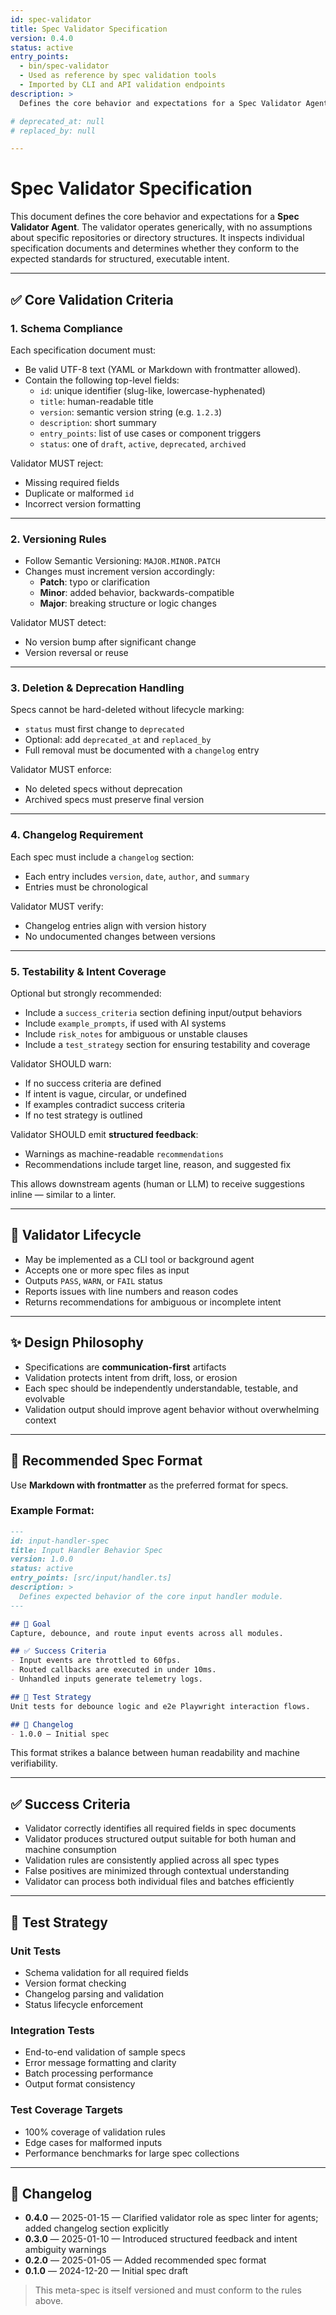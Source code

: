 ```yaml
---
id: spec-validator
title: Spec Validator Specification
version: 0.4.0
status: active
entry_points:
  - bin/spec-validator
  - Used as reference by spec validation tools
  - Imported by CLI and API validation endpoints
description: >
  Defines the core behavior and expectations for a Spec Validator Agent. The validator operates generically, with no assumptions about specific repositories or directory structures. It inspects individual specification documents and determines whether they conform to the expected standards for structured, executable intent.

# deprecated_at: null
# replaced_by: null

---
```


# Spec Validator Specification

This document defines the core behavior and expectations for a **Spec Validator Agent**. The validator operates generically, with no assumptions about specific repositories or directory structures. It inspects individual specification documents and determines whether they conform to the expected standards for structured, executable intent.

---

## ✅ Core Validation Criteria

### 1. **Schema Compliance**

Each specification document must:

- Be valid UTF-8 text (YAML or Markdown with frontmatter allowed).
- Contain the following top-level fields:
  - `id`: unique identifier (slug-like, lowercase-hyphenated)
  - `title`: human-readable title
  - `version`: semantic version string (e.g. `1.2.3`)
  - `description`: short summary
  - `entry_points`: list of use cases or component triggers
  - `status`: one of `draft`, `active`, `deprecated`, `archived`

Validator MUST reject:

- Missing required fields
- Duplicate or malformed `id`
- Incorrect version formatting

---

### 2. **Versioning Rules**

- Follow Semantic Versioning: `MAJOR.MINOR.PATCH`
- Changes must increment version accordingly:
  - **Patch**: typo or clarification
  - **Minor**: added behavior, backwards-compatible
  - **Major**: breaking structure or logic changes

Validator MUST detect:

- No version bump after significant change
- Version reversal or reuse

---

### 3. **Deletion & Deprecation Handling**

Specs cannot be hard-deleted without lifecycle marking:

- `status` must first change to `deprecated`
- Optional: add `deprecated_at` and `replaced_by`
- Full removal must be documented with a `changelog` entry

Validator MUST enforce:

- No deleted specs without deprecation
- Archived specs must preserve final version

---

### 4. **Changelog Requirement**

Each spec must include a `changelog` section:

- Each entry includes `version`, `date`, `author`, and `summary`
- Entries must be chronological

Validator MUST verify:

- Changelog entries align with version history
- No undocumented changes between versions

---

### 5. **Testability & Intent Coverage**

Optional but strongly recommended:

- Include a `success_criteria` section defining input/output behaviors
- Include `example_prompts`, if used with AI systems
- Include `risk_notes` for ambiguous or unstable clauses
- Include a `test_strategy` section for ensuring testability and coverage

Validator SHOULD warn:

- If no success criteria are defined
- If intent is vague, circular, or undefined
- If examples contradict success criteria
- If no test strategy is outlined

Validator SHOULD emit **structured feedback**:

- Warnings as machine-readable `recommendations`
- Recommendations include target line, reason, and suggested fix

This allows downstream agents (human or LLM) to receive suggestions inline — similar to a linter.

---

## 🔁 Validator Lifecycle

- May be implemented as a CLI tool or background agent
- Accepts one or more spec files as input
- Outputs `PASS`, `WARN`, or `FAIL` status
- Reports issues with line numbers and reason codes
- Returns recommendations for ambiguous or incomplete intent

---

## ✨ Design Philosophy

- Specifications are **communication-first** artifacts
- Validation protects intent from drift, loss, or erosion
- Each spec should be independently understandable, testable, and evolvable
- Validation output should improve agent behavior without overwhelming context

---

## 🧱 Recommended Spec Format

Use **Markdown with frontmatter** as the preferred format for specs.

### Example Format:

```md
---
id: input-handler-spec
title: Input Handler Behavior Spec
version: 1.0.0
status: active
entry_points: [src/input/handler.ts]
description: >
  Defines expected behavior of the core input handler module.
---

## 🧠 Goal
Capture, debounce, and route input events across all modules.

## ✅ Success Criteria
- Input events are throttled to 60fps.
- Routed callbacks are executed in under 10ms.
- Unhandled inputs generate telemetry logs.

## 🧪 Test Strategy
Unit tests for debounce logic and e2e Playwright interaction flows.

## 🔁 Changelog
- 1.0.0 — Initial spec
```

This format strikes a balance between human readability and machine verifiability.

---

## ✅ Success Criteria

- Validator correctly identifies all required fields in spec documents
- Validator produces structured output suitable for both human and machine consumption
- Validation rules are consistently applied across all spec types
- False positives are minimized through contextual understanding
- Validator can process both individual files and batches efficiently

---

## 🧪 Test Strategy

### Unit Tests
- Schema validation for all required fields
- Version format checking
- Changelog parsing and validation
- Status lifecycle enforcement

### Integration Tests
- End-to-end validation of sample specs
- Error message formatting and clarity
- Batch processing performance
- Output format consistency

### Test Coverage Targets
- 100% coverage of validation rules
- Edge cases for malformed inputs
- Performance benchmarks for large spec collections

---

## 🔁 Changelog

- **0.4.0** — 2025-01-15 — Clarified validator role as spec linter for agents; added changelog section explicitly
- **0.3.0** — 2025-01-10 — Introduced structured feedback and intent ambiguity warnings
- **0.2.0** — 2025-01-05 — Added recommended spec format
- **0.1.0** — 2024-12-20 — Initial spec draft

> This meta-spec is itself versioned and must conform to the rules above.